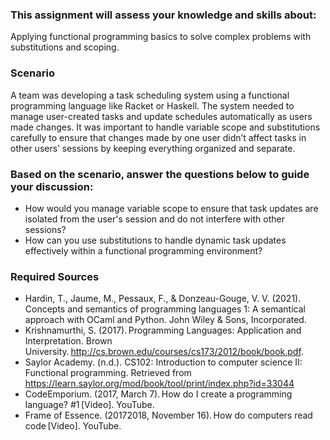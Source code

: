 ### This assignment will assess your knowledge and skills about: 
Applying functional programming basics to solve complex problems with substitutions and scoping.   

### Scenario
A team was developing a task scheduling system using a functional programming language like Racket or Haskell. The system needed to manage user-created tasks and update schedules automatically as users made changes. It was important to handle variable scope and substitutions carefully to ensure that changes made by one user didn’t affect tasks in other users’ sessions by keeping everything organized and separate. 

### Based on the scenario, answer the questions below to guide your discussion: 
- How would you manage variable scope to ensure that task updates are isolated from the user's session and do not interfere with other sessions? 
- How can you use substitutions to handle dynamic task updates effectively within a functional programming environment? 

### Required Sources
- Hardin, T., Jaume, M., Pessaux, F., & Donzeau-Gouge, V. V. (2021). Concepts and semantics of programming languages 1: A semantical approach with OCaml and Python. John Wiley & Sons, Incorporated.
- Krishnamurthi, S. (2017). Programming Languages: Application and Interpretation. Brown University. http://cs.brown.edu/courses/cs173/2012/book/book.pdf.
- Saylor Academy. (n.d.). CS102: Introduction to computer science II: Functional programming. Retrieved from https://learn.saylor.org/mod/book/tool/print/index.php?id=33044
- CodeEmporium. (2017, March 7). How do I create a programming language? #1 [Video]. YouTube.
- Frame of Essence. (20172018, November 16). How do computers read code [Video]. YouTube.

